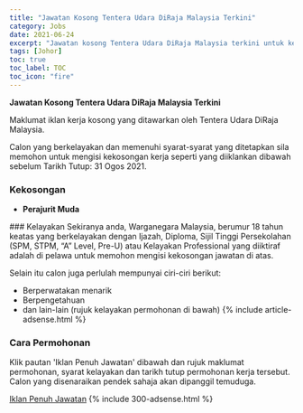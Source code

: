 ```yaml
---
title: "Jawatan Kosong Tentera Udara DiRaja Malaysia Terkini" 
category: Jobs 
date: 2021-06-24 
excerpt: "Jawatan kosong Tentera Udara DiRaja Malaysia terkini untuk kekosongan Perajurit Muda" 
tags: [Johor] 
toc: true 
toc_label: TOC 
toc_icon: "fire" 
--- 
```


**Jawatan Kosong Tentera Udara DiRaja Malaysia Terkini**

Maklumat iklan kerja kosong yang ditawarkan oleh Tentera Udara DiRaja Malaysia. 

Calon yang berkelayakan dan memenuhi syarat-syarat yang ditetapkan sila memohon untuk mengisi kekosongan kerja seperti yang diiklankan dibawah sebelum Tarikh Tutup: 31 Ogos 2021. 
### Kekosongan 
<ul>
<li><strong>Perajurit Muda</strong></li>
</ul> 
### Kelayakan 
Sekiranya anda, Warganegara Malaysia, berumur 18 tahun keatas yang berkelayakan dengan Ijazah, Diploma, Sijil Tinggi Persekolahan (SPM, STPM, “A” Level, Pre-U) atau Kelayakan Professional yang diiktiraf adalah di pelawa untuk memohon mengisi kekosongan jawatan di atas.

Selain itu calon juga perlulah mempunyai ciri-ciri berikut:
- Berperwatakan menarik
- Berpengetahuan
- dan lain-lain (rujuk kelayakan permohonan di bawah) 
{% include article-adsense.html %} 
### Cara Permohonan 
Klik pautan 'Iklan Penuh Jawatan' dibawah dan rujuk maklumat permohonan, syarat kelayakan dan tarikh tutup permohonan kerja tersebut.
Calon yang disenaraikan pendek sahaja akan dipanggil temuduga.

<a href="https://kerjayadanpengambilantudm.mil.my/" class="btn btn--info" target="_blank" rel="nofollow noopenner">Iklan Penuh Jawatan</a> 
{% include 300-adsense.html %} 